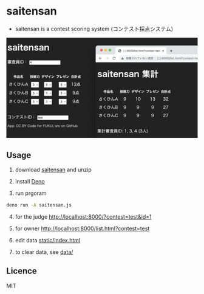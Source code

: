 # saitensan
 
- saitensan is a contest scoring system (コンテスト採点システム)

![saitensan screen shot](ss.png)

## Usage

1. download [saitensan](https://github.com/code4fukui/saitensan/archive/refs/heads/main.zip) and unzip

2. install [Deno](https://deno.land/)

3. run prgoram
```bash
deno run -A saitensan.js
```

4. for the judge [http://localhost:8000/?contest=test&id=1](http://localhost:8000/?contest=test&id=1)

5. for owner [http://localhost:8000/list.html?contest=test](http://localhost:8000/list.html?contest=test)

6. edit data [static/index.html](static/index.html)

7. to clear data, see [data/](data/)

## Licence

MIT
